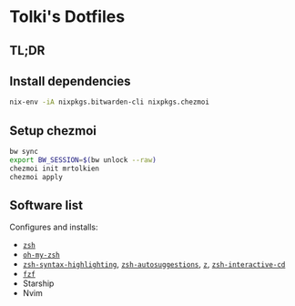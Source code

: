 # Tolki's Dotfiles

## TL;DR

## Install dependencies

```sh
nix-env -iA nixpkgs.bitwarden-cli nixpkgs.chezmoi
```

## Setup chezmoi

```sh
bw sync
export BW_SESSION=$(bw unlock --raw)
chezmoi init mrtolkien
chezmoi apply
```

## Software list

Configures and installs:

- [`zsh`](https://www.zsh.org/)
- [`oh-my-zsh`](https://ohmyz.sh/)
- [`zsh-syntax-highlighting`](https://github.com/zsh-users/zsh-syntax-highlighting.git), [`zsh-autosuggestions`](https://github.com/zsh-users/zsh-autosuggestions), [`z`](https://github.com/agkozak/zsh-z), [`zsh-interactive-cd`](https://github.com/changyuheng/zsh-interactive-cd)
- [`fzf`](https://github.com/junegunn/fzf)
- Starship
- Nvim
